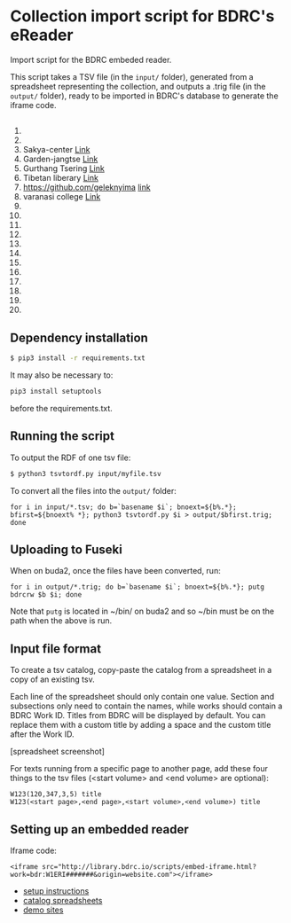 # Collection import script for BDRC's eReader

Import script for the BDRC embeded reader.

This script takes a TSV file (in the `input/` folder), generated from a spreadsheet representing the collection, and outputs a .trig file (in the `output/` folder), ready to be imported in BDRC's database to generate the iframe code.

## 

1.
2.
3. Sakya-center [Link](https://prose.io/#buda-base/embedded-reader-import/blob/master/input/W1ERI0003.csv)
4. Garden-jangtse [Link](https://prose.io/#buda-base/embedded-reader-import/edit/master/input/W1ERI0004.csv)
5. Gurthang Tsering [Link](https://prose.io/#buda-base/embedded-reader-import/edit/master/input/W1ERI0005.csv)
6. Tibetan liberary [Link](https://prose.io/#buda-base/embedded-reader-import/edit/master/input/W1ERI0006.csv)
7. https://github.com/geleknyima [link](https://prose.io/#buda-base/embedded-reader-import/edit/master/input/W1ERI0007.csv)
8. varanasi college [Link](https://prose.io/#buda-base/embedded-reader-import/edit/master/input/W1ERI0008.csv)
9.
10.
11.
12.
13.
14.
15.
16.
17.
18.
19.
20.



## Dependency installation

```sh
$ pip3 install -r requirements.txt
```

It may also be necessary to:

```sh
pip3 install setuptools
```

before the requirements.txt.

## Running the script

To output the RDF of one tsv file:

```sh
$ python3 tsvtordf.py input/myfile.tsv
```

To convert all the files into the `output/` folder:

```
for i in input/*.tsv; do b=`basename $i`; bnoext=${b%.*}; bfirst=${bnoext% *}; python3 tsvtordf.py $i > output/$bfirst.trig; done
```

## Uploading to Fuseki

When on buda2, once the files have been converted, run:

```
for i in output/*.trig; do b=`basename $i`; bnoext=${b%.*}; putg bdrcrw $b $i; done
```

Note that `putg` is located in ~/bin/ on buda2 and so ~/bin must be on the path when the above is run.

## Input file format

To create a tsv catalog, copy-paste the catalog from a spreadsheet in a copy of an existing tsv.

Each line of the spreadsheet should only contain one value. Section and subsections only need to contain the names, while works should contain a BDRC Work ID. Titles from BDRC will be displayed by default. You can replace them with a custom title by adding a space and the custom title after the Work ID. 

[spreadsheet screenshot]

For texts running from a specific page to another page, add these four things to the tsv files (\<start volume\> and \<end volume\> are optional):
  
```
W123(120,347,3,5) title
W123(<start page>,<end page>,<start volume>,<end volume>) title
```
## Setting up an embedded reader

Iframe code:
```
<iframe src="http://library.bdrc.io/scripts/embed-iframe.html?work=bdr:W1ERI#######&origin=website.com"></iframe>
```

- [setup instructions](https://github.com/buda-base/public-digital-library/blob/master/BDRC_Embedded_Reader.md)
- [catalog spreadsheets](https://drive.google.com/drive/folders/1sW4fFSYPswMg9pfP7zpVdy-VlGu1MLIY?usp=sharing)
- [demo sites](https://github.com/bdrc-reader)
